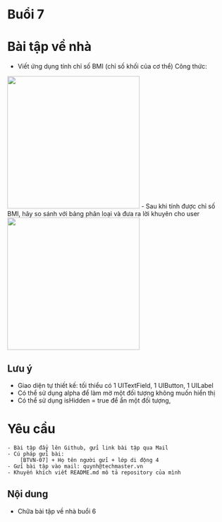 
# Buổi 7

# Bài tập về nhà
- Viết ứng dụng tính chỉ số BMI (chỉ số khối của cơ thể)
Công thức: 
<img src = "../img/cong_thuc_bmi.png" width="300">
- Sau khi tính được chỉ số BMI, hãy so sánh với bảng phân loại và đưa ra lời khuyên cho user
<img src = "../img/phan_loai.png" width="300">

## Lưu ý
- Giao diện tự thiết kế: tối thiểu có 1 UITextField, 1 UIButton, 1 UILabel
- Có thể sử dụng alpha để làm mờ một đối tượng không muốn hiển thị
- Có thể sử dụng isHidden = true để ẩn một đối tượng, 

# Yêu cầu
    - Bài tập đẩy lên Github, gửi link bài tập qua Mail
    - Cú pháp gửi bài:
        [BTVN-07] + Họ tên người gửi + lớp di động 4
    - Gửi bài tập vào mail: quynh@techmaster.vn
    - Khuyến khích viết README.md mô tả repository của mình

## Nội dung
- Chữa bài tập về nhà buổi 6


